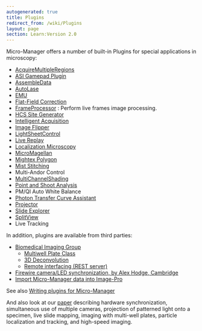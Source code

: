 ```yaml
---
autogenerated: true
title: Plugins
redirect_from: /wiki/Plugins
layout: page
section: Learn:Version 2.0
---
```


Micro-Manager offers a number of built-in Plugins for special
applications in microscopy:

  - [AcquireMultipleRegions](AcquireMultipleRegions)
  - [ASI Gamepad Plugin](ASI_Gamepad_Plugin)
  - [AssembleData](AssembleData)
  - [AutoLase](AutoLase)
  - [EMU](EMU)
  - [Flat-Field Correction](Flat-Field_Correction)
  - [FrameProcessor](FrameProcessor) : Perform live frames
    image processing.
-   [HCS Site Generator](HCS_Site_Generator)
-   [Intelligent Acquisition](Intelligent_Acquisition)
-   [Image Flipper](Image_Flipper)
-   [LightSheetControl](LightSheetControl)
-   [Live Replay](Live_Replay)
-   [Localization Microscopy](Localization_Microscopy)
-   [MicroMagellan](MicroMagellan)
-   [Mightex Polygon](Mightex_Polygon_Plugin)
-   [Mist Stitching](MistData)
-   Multi-Andor Control
-   [MultiChannelShading](MultiChannelShading)
-   [Point and Shoot Analysis](Point_and_Shoot_Analysis)
-   PM/QI Auto White Balance
-   [Photon Transfer Curve
    Assistant](Photon_Transfer_Curve_Assistant)
-   [Projector](Projector_Plugin)
-   [Slide Explorer](Slide_Explorer_Plugin)
-   [SplitView](SplitView)
-   Live Tracking

In addition, plugins are available from third parties:

-   [Biomedical Imaging Group](http://big.umassmed.edu)
    -   [Multiwell Plate Class](Well_Plate_Plugin)
    -   [3D Deconvolution](3D_Deconvolution)
    -   [Remote interfacing (REST
        server)](https://github.com/kbellve/MMrestServer)
-   [Firewire camera/LED synchronization, by Alex Hodge,
    Cambridge](http://flybrain.mrc-lmb.cam.ac.uk/dokuwiki/doku.php?id=alex:projects:fluorescent_imaging:start)
-   [Import Micro-Manager data into
    Image-Pro](http://www.mediacy.com/index.aspx?page=IP_MicroManager_plugin)

See also [Writing plugins for
Micro-Manager](Writing_plugins_for_Micro-Manager)

And also look at our
[paper](http://www.jbmethods.org/jbm/article/view/36/28) describing
hardware synchronization, simultaneous use of multiple cameras,
projection of patterned light onto a specimen, live slide mapping,
imaging with multi-well plates, particle localization and tracking, and
high-speed imaging.
